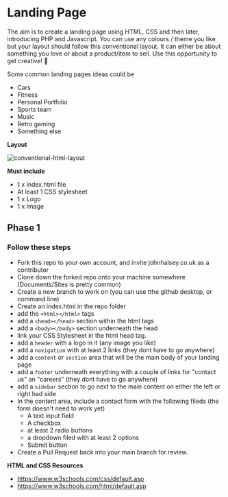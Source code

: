 # Landing Page
The aim is to create a landing page using HTML, CSS and then later, introducing PHP and Javascript. You can use any colours / theme you like but your layout should follow this conventional layout. 
It can either be about something you love or about a product/item to sell. Use this opportunity to get creative! 🤩

Some common landing pages ideas could be
- Cars
- Fitness
- Personal Portfolio
- Sports team
- Music
- Retro gaming
- Something else

**Layout**

![conventional-html-layout](https://user-images.githubusercontent.com/8501831/177340780-007f6be7-f5d8-49e9-8616-0f65f57479c2.png)

**Must include**

- 1 x index.html file
- At least 1 CSS stylesheet
- 1 x Logo
- 1 x Image

## Phase 1

### Follow these steps
- Fork this repo to your own account, and invite johnhalsey.co.uk as a contributor
- Clone down the forked repo onto your machine somewhere (Documents/Sites is pretty common)
- Create a new branch to work on (you can use tthe github desktop, or command line)
- Create an index.html in the repo folder
- add the `<html></html>` tags
- add a `<head></head>` section within the html tags
- add a `<body></body>` section underneath the head
- link your CSS Stylesheet in the html head tag.
- add a `header` with a logo in it (any image you like)
- add a `navigation` with at least 2 links (they dont have to go anywhere)
- add a `content` or `section` area that will be the main body of your landing page
- add a `footer` underneath everything with a couple of links for "contact us" an "careers" (they dont have to go anywhere)
- add a `sidebar` section to go next to the main content on either the left or right had side
- In the content area, include a contact form with the following fileds (the form doesn't need to work yet)
    - A text input field
    - A checkbox
    - at least 2 radio buttons
    - a dropdown filed with at least 2 options
    - Submit button
- Create a Pull Request back into your main branch for review.

**HTML and CSS Resources**
- https://www.w3schools.com/css/default.asp
- https://www.w3schools.com/html/default.asp

